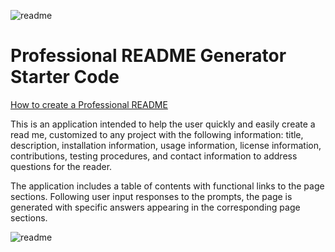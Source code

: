 ![readme](https://user-images.githubusercontent.com/79176079/117602960-2519b680-b10f-11eb-8677-44a7fdf0832b.PNG)
# Professional README Generator Starter Code

[How to create a Professional README](./readme-guide.md)

This is an application intended to help the user quickly and easily create a read me, customized to any project with the following information:
title, description, installation information, usage information, license information, contributions, testing procedures, and contact information to address questions for the reader.

The application includes a table of contents with functional links to the page sections.
Following user input responses to the prompts, the page is generated with specific answers appearing in the corresponding page sections.


![readme](https://user-images.githubusercontent.com/79176079/117603178-b1c47480-b10f-11eb-80cc-a905bf90abc2.PNG)
